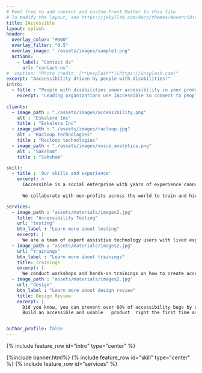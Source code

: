 ```yaml
---
# Feel free to add content and custom Front Matter to this file.
# To modify the layout, see https://jekyllrb.com/docs/themes/#overriding-theme-defaults
title: IAccessible
layout: splash
header:
  overlay_color: "#000"
  overlay_filter: "0.5"
  overlay_image: "./assets/images/sample1.png"
  actions:
    - label: "Contact Us"
      url: "contact-us"
#  caption: "Photo credit: [**Unsplash**](https://unsplash.com)"
excerpt: "Aaccessibility driven by people with disabilities!"
intro: 
  - title : "People with disabilities power accessibility in your products"
    excerpt: 'Leading organizations use IAccessible to connect to people with disabilities for accessibility testing, training, and design reviews.'
    
clients:
  - image_path : "./assets/images/accessibility.png"
    alt : "Eskalera Inc"
    title : "Eskalera Inc"
  - image_path : "./assets/images/racloop.jpg"
    alt : "Racloop technologies"
    title : "Racloop technologies"
  - image_path : "./assets/images/voice_analytics.png"
    alt : "Saksham"
    title : "Saksham"

skill:
  - title : 'Our skills and experience'
    excerpt: >
      IAccessible is a social enterprise with years of experience connecting product makers to people with disabilities to drive accessibility in Web and mobile applications.  
      
      We collaborate with non-profits across the world to train and hire people with various kinds of disabilities. Besides being trained experts in accessibility testing and design, these people have a lifetime of experience as  users of accessibility products and solutions for their day-to-day living.

services:
  - image_path : "assets/materials/images2.jpg"
    title: "Accessibility Testing"
    url: "testing"
    btn_label : "Learn more about testing"
    excerpt: |
      We are a team of expert assistive technology users with lived experience of disabilities. We test Web and mobile applications against WCAG 2.1 & section 508 for accessibility compliance.
  - image_path : "assets/materials/images2.jpg"
    url: "trainings"
    btn_label : "Learn more about trainings"
    title: Trainings
    excerpt: |
      We conduct workshops and hands-on trainings on how to create accessible Web and mobile applications. The trainings are customized to your specific needs and meet the learners where they are.  
  - image_path : "assets/materials/images2.jpg"
    url: "design"
    btn_label : "Learn more about design review"
    title: Design Review
    excerpt: |
      Did you know, you can prevent over 60% of accessibility bugs by considering accessibility during the design of your applications?  
      Build an accessible and usable   product  right the first time and save costly bug fixes later.


author_profile: false
---
```

{% include feature_row id="intro" type="center" %}
<!-- {% include gallery id="clients" %} -->
{%include banner.html%}
{% include feature_row id="skill" type="center" %}
{% include feature_row id="services" %}

